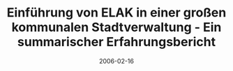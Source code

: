 ---
abstract: ''
authors:
- Ingrid Götzl
- Peter Leitner
- Thomas Grechenig
- Gerald Fischer
date: '2006-02-16'
featured: false
publication_types:
- '0'
publishDate: '2006-02-16'
title: Einführung von ELAK in einer großen kommunalen Stadtverwaltung - Ein summarischer
  Erfahrungsbericht
url_pdf: ''
---